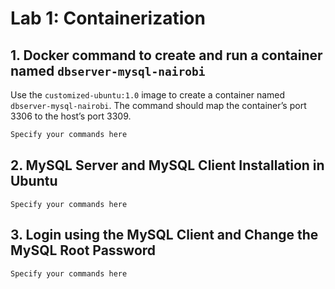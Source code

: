 # Lab 1: Containerization

## 1. Docker command to create and run a container named `dbserver-mysql-nairobi`

Use the `customized-ubuntu:1.0` image to create a container named `dbserver-mysql-nairobi`. The command should map the container’s port 3306 to the host’s port 3309.

```dockerfile
Specify your commands here
```

## 2. MySQL Server and MySQL Client Installation in Ubuntu

```shell
Specify your commands here
```

## 3. Login using the MySQL Client and Change the MySQL Root Password

```sql
Specify your commands here
```
